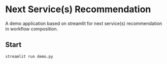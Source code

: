 # Next Service(s) Recommendation

A demo application based on streamlit for next service(s) recommendation in workflow composition.

## Start
``streamlit run demo.py``
